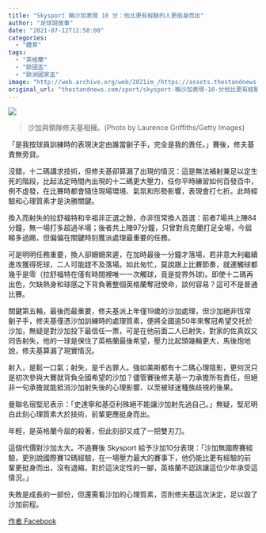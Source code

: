 ```yaml
---
title: "Skysport 稱沙加表現 10 分：他比更有經驗的人更挺身而出"
author: "足球說故事"
date: "2021-07-12T12:50:00"
categories:
  - "體育"
tags:
  - "英格蘭"
  - "歐國盃"
  - "歐洲國家盃"
image: "http://web.archive.org/web/2021im_/https://assets.thestandnews.com/media/photos/saka.png"
original_url: "thestandnews.com/sport/skysport-稱沙加表現-10-分他比更有經驗的人更挺身而出"
---
```

![](http://web.archive.org/web/2021im_/https://assets.thestandnews.com/media/photos/saka.png)
> 沙加與領隊修夫基相擁。(Photo by Laurence Griffiths/Getty Images)

「是我按球員訓練時的表現決定由誰當劊子手，完全是我的責任。」賽後，修夫基責無旁貸。

沒錯，十二碼講求技術，但修夫基卻算漏了出現的情況：這是無法補射兼足以定生死的階段，比起法定時間內出現的十二碼更大壓力，任你平時練習如何百發百中，例不虛發，在比賽時都會隨住現場環境、氣氛和形勢影響，表現會打七折。此時經驗和心理質素才是決勝關鍵。

換入而射失的拉舒福特和辛祖非正選之餘，亦非恆常換人首選：前者7場共上陣84分鐘，無一場打多超過半場；後者共上陣97分鐘，只曾對烏克蘭打足全場，今屆睇多過踢，但偏偏在關鍵時刻獲派處理最重要的任務。

可是明明任務重要，換人卻姍姍來遲，在加時最後一分鐘才落場，若非意大利繼續進攻獲得死球，二人可能趕不及落場。如此匆忙，莫說跟上比賽節奏，就連觸球都幾乎是零（拉舒福特在僅有時間裡唯一一次觸球，竟是掟界外球)。即使十二碼再出色，欠缺熱身和球感之下背負著整個英格蘭奪冠使命，談何容易？這可不是普通比賽。

關鍵第五輪，最後而最重要，修夫基派上年僅19歲的沙加處理，但沙加絕非恆常劊子手，修夫基僅憑沙加訓練時的處理質素，便將全國逾50年來奪冠希望交托於沙加，無疑是對沙加投下最信任一票，可是在他前面二人已射失，對家的佐真奴又同告射失，他的一球是保住了英格蘭最後希望，壓力比起頭幾輪更大，馬後炮地說，修夫基算漏了現實情況。

射入，是鬆一口氣；射失，是千古罪人。強如美斯都有十二碼心理陰影，更何況只是初次參與大賽就背負全國希望的沙加？儘管賽後修夫基一力承擔所有責任，但絕非一句承擔就能抵消沙加射失後的心理影響、以至被球迷種族歧視的後果。

曼聯名宿堅尼表示：「史達寧和基亞利殊絕不能讓沙加射先過自己。」無疑，堅尼明白此刻心理質素大於技術，前輩更應挺身而出。

年輕，是英格蘭今屆的殺著，但此刻卻又成了一把雙刃刀。

這個代價對沙加太大。不過賽後 Skysport 給予沙加10分表現：「沙加無國際賽經驗，更別說國際賽12碼經驗，在一場壓力最大的賽事下，他仍能比更有經驗的前輩更挺身而出，沒有退縮，對於這決定性的一腳，英格蘭不認該讓這位少年承受這情況。」

失敗是成長的一部份，但還需看沙加的心理質素，否則修夫基這次決定，足以毀了沙加前程。

[作者 Facebook](http://web.archive.org/web/20211229132752/https://www.facebook.com/groups/743081092448754/posts/4195814660508696/?comment_id=4195826703840825&notif_id=1626065430279150&ref=notif&notif_t=group_comment_mention)